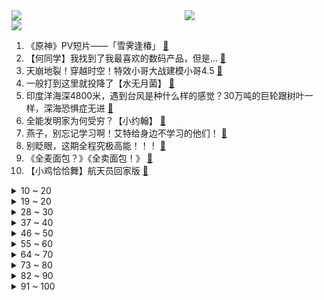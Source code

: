 <div >
	<a style="float:left;width:55%;" href = "https://github.com/anuraghazra/github-readme-stats">
	 <img src = "https://github-readme-stats.vercel.app/api?username=iuuuuuaena&theme=buefy&show_icons=true"/>
	</a>
	<a  style="float:right;width:45%" href = "https://github.com/anuraghazra/github-readme-stats">
	 <img  src="https://github-readme-stats.vercel.app/api/top-langs/?username=anuraghazra&layout=compact"/>
	</a>
	</div>

[![](https://img.shields.io/badge/jxd-@jxdgogogo.xyz-yellowgreen.svg)](https://www.jxdgogogo.xyz)<br>
1. 《原神》PV短片——「雪霁逢椿」 [:link:](//www.bilibili.com/video/BV1ZF411g7EZ) <br>
2. 【何同学】我找到了我最喜欢的数码产品，但是... [:link:](//www.bilibili.com/video/BV1ir4y1H74w) <br>
3. 天崩地裂！穿越时空！特效小哥大战建模小哥4.5 [:link:](//www.bilibili.com/video/BV1Ju411y76n) <br>
4. 一般打到这里就投降了【水无月菌】 [:link:](//www.bilibili.com/video/BV1TS4y1A79z) <br>
5. 印度洋海深4800米，遇到台风是种什么样的感觉？30万吨的巨轮跟树叶一样，深海恐惧症无进 [:link:](//www.bilibili.com/video/BV1gZ4y11714) <br>
6. 全能发明家为何受穷？【小约翰】 [:link:](//www.bilibili.com/video/BV1dR4y1N7Qx) <br>
7. 燕子，别忘记学习啊！艾特给身边不学习的他们！ [:link:](//www.bilibili.com/video/BV1xu411y7P9) <br>
8. 别眨眼，这期全程究极高能！！！ [:link:](//www.bilibili.com/video/BV1XZ4y1y7du) <br>
9. 《全麦面包？》《全卖面包！》 [:link:](//www.bilibili.com/video/BV1GS4y1e7Zi) <br>
10. 【小鸡恰恰舞】航天员回家版 [:link:](//www.bilibili.com/video/BV1JS4y1e7DQ) <br>
<details>
<summary>10 ~ 20</summary>

11. 印度国民小吃，脆球饼！ [:link:](//www.bilibili.com/video/BV1Xa411v7wC) <br>
12. 一辈子只会穿一次的衣服增加了！ [:link:](//www.bilibili.com/video/BV1QY411j76s) <br>
13. 【南大封校延时摄影】时间因你而改变 [:link:](//www.bilibili.com/video/BV1XZ4y1y7gW) <br>
14. 多少玩的有点变态 [:link:](//www.bilibili.com/video/BV1L5411m7Zi) <br>
15. 下班失败 [:link:](//www.bilibili.com/video/BV1NS4y1e73V) <br>
16. “人生本该自由，乘兴而去，尽兴而归” [:link:](//www.bilibili.com/video/BV1V5411m77u) <br>
17. 【九龄】宅舞初投稿～变身学妹 活力满满 GO～ [:link:](//www.bilibili.com/video/BV1HZ4y117zQ) <br>
18. 公力无敌 [:link:](//www.bilibili.com/video/BV13Y4y1a7jZ) <br>
19. 绫 华 P V 录 制 事 故 [:link:](//www.bilibili.com/video/BV1Qa411v7Rk) <br>
</details>
<details>
<summary>19 ~ 20</summary>

20. 乐事再也赚不到我的钱了！！！ [:link:](//www.bilibili.com/video/BV1vR4y1N7fN) <br>
21. 《艾尔登法环》大型Boss第一视角 [:link:](//www.bilibili.com/video/BV13r4y1J7oA) <br>
22. 60元一位，10个菜，竟然全都不如这碗重庆米饭… [:link:](//www.bilibili.com/video/BV1pZ4y11782) <br>
23. “老板，你这酸苹果甜不甜？” [:link:](//www.bilibili.com/video/BV1dL4y1G7GS) <br>
24. 来自五常的压迫感【中文填词】全程高燃！ [:link:](//www.bilibili.com/video/BV1YA4y1Q7mL) <br>
25. 爱是救赎 [:link:](//www.bilibili.com/video/BV1tT4y1a7U2) <br>
26. 在迪斯尼全球首家，漫威复仇者主题餐厅吃饭！！什么体验？ [:link:](//www.bilibili.com/video/BV1Jr4y1J7hm) <br>
27. 实拍美国食品公司怎样‘坑’墨西哥！老墨肥胖问题竟超美国？ [:link:](//www.bilibili.com/video/BV1FS4y1e732) <br>
28. 收到了奇怪的快递 [:link:](//www.bilibili.com/video/BV1vu411y7tU) <br>
</details>
<details>
<summary>28 ~ 30</summary>

29. 你是我的《Yes or Yes》 [:link:](//www.bilibili.com/video/BV1qF411M7wY) <br>
30. 西天取经是骗局！天地为棋，众生为子！黑神话前世《斗战神》讲了个什么故事？取经是东西天斗争的牺牲品06 [:link:](//www.bilibili.com/video/BV1vS4y1A7fB) <br>
31. 当寿喜锅做成了东北大铁锅版 我懵了 这也太是那个了！ [:link:](//www.bilibili.com/video/BV1HZ4y117E3) <br>
32. 这个东西只有卖的人会玩 [:link:](//www.bilibili.com/video/BV1Vr4y1H7QA) <br>
33. 《冥 画》 [:link:](//www.bilibili.com/video/BV1Z34y1v74P) <br>
34. 已经是73岁高龄，他仍然坚持要再到长江去游泳，畅游长江1小时毫无倦意，缅怀！ [:link:](//www.bilibili.com/video/BV1RY411j7A7) <br>
35. 如何把刘海剪成二次元老婆的形状 [:link:](//www.bilibili.com/video/BV1qr4y1H7cK) <br>
36. 这玩意儿凭什么卖1毛钱一个！！！ [:link:](//www.bilibili.com/video/BV1Ja411v7DK) <br>
37. 【黑胶】周杰伦《发如雪》中国风神作！繁华如三千东流水 [:link:](//www.bilibili.com/video/BV1HY4y1a78D) <br>
</details>
<details>
<summary>37 ~ 40</summary>

38. 当大姐大来到职场 [:link:](//www.bilibili.com/video/BV16r4y1n7QT) <br>
39. 德云社系列美食之【烤鸭三吃】，您吃几卷？ [:link:](//www.bilibili.com/video/BV11Y411j7DA) <br>
40. 看懂这个视频，保证你升职加薪 [:link:](//www.bilibili.com/video/BV1k3411T7FA) <br>
41. 《明日方舟》EP - A Grand Adventure [:link:](//www.bilibili.com/video/BV1i3411T78m) <br>
42. 2018年–2022年，4年的彼此奔赴…我们领证啦！ [:link:](//www.bilibili.com/video/BV19T4y1h7od) <br>
43. 鉴定网络热门艺术（21） [:link:](//www.bilibili.com/video/BV1A44y1G7LZ) <br>
44. 攒够了8个超赞家庭小料理分享给大家，学会做给家人吃，你一定会回来谢谢我！香橙巴斯克蛋糕、蛋包饭、小炒牛肉、香煎眼肉、低温菲力、鸡蛋三明治、酱香炒蛋、猪油蛋炒饭。 [:link:](//www.bilibili.com/video/BV1TT4y1a7GV) <br>
45. 救命！这是女二人设颜值天花板吧！举手投足尽显优雅.真贵族小姐！ [:link:](//www.bilibili.com/video/BV1cY41177nx) <br>
46. 《钓 鱼》 [:link:](//www.bilibili.com/video/BV1F44y1G7Yi) <br>
</details>
<details>
<summary>46 ~ 50</summary>

47. 《好 言 难 劝》 [:link:](//www.bilibili.com/video/BV1uY4y1v7Mb) <br>
48. 超实用！手机游戏【实时翻译神器】 即时汉化，告别游戏文盲！ [:link:](//www.bilibili.com/video/BV1M44y1G7oh) <br>
49. 丧来丧去有什么好丧的呢 [:link:](//www.bilibili.com/video/BV1jB4y1U7TJ) <br>
50. 补给耗尽又遇大风大雪，艰难闯出无人区，饿坏了一口气吃了两大碗面 [:link:](//www.bilibili.com/video/BV1R541127g3) <br>
51. 横跨三个世纪的怪诞史诗，锈湖讲了一个什么故事？【岛游07-锈湖（下）】 [:link:](//www.bilibili.com/video/BV1dB4y1U7Jc) <br>
52. 体内有水的石头 [:link:](//www.bilibili.com/video/BV1CS4y1A78J) <br>
53. 座无虚席的街头夜宵摊，我终于用上了发光筷子。无广试吃员 [:link:](//www.bilibili.com/video/BV1F3411M744) <br>
54. 试吃巨型图氏蟹，切开的那一刻，我破防了 [:link:](//www.bilibili.com/video/BV12F411g7d1) <br>
55. 男生眼中的女生自拍 [:link:](//www.bilibili.com/video/BV1oZ4y1y7n5) <br>
</details>
<details>
<summary>55 ~ 60</summary>

56. 不如跳舞～不好意思，走错片场了 [:link:](//www.bilibili.com/video/BV1a3411T7Kt) <br>
57. 《原神》光华容彩祭纪念手书「你的眼里绽放着流星」 [:link:](//www.bilibili.com/video/BV1zR4y1N7da) <br>
58. LOL垃圾英雄拯救计划4：在世真龙1V5！【有点骚东西】 [:link:](//www.bilibili.com/video/BV1ti4y1S7XQ) <br>
59. 当我爸在家里可以为所欲为... [:link:](//www.bilibili.com/video/BV1pu411y7in) <br>
60. 【医学博士】安乐死真的无痛吗？I  死一次需要花多少钱？ [:link:](//www.bilibili.com/video/BV1NZ4y117j7) <br>
61. 【创意折纸】完全免钉版！只需3步做出纸飞机发射台！别傻傻的手扔了！ [:link:](//www.bilibili.com/video/BV1CT4y1h7bF) <br>
62. 恒河传奇印度餐厅  厨子探店¥442 [:link:](//www.bilibili.com/video/BV1Ma411v7R6) <br>
63. 17个简单有趣的小食谱～ [:link:](//www.bilibili.com/video/BV1vA4y197mu) <br>
64. 【预告】珈乐个人单曲《Wandering Singer》 [:link:](//www.bilibili.com/video/BV1fF411g7UX) <br>
</details>
<details>
<summary>64 ~ 70</summary>

65. 【超级小桀】2021年度集锦！我真的没有破产！ [:link:](//www.bilibili.com/video/BV1pu411y764) <br>
66. “当你有一群少数民族同学时” [:link:](//www.bilibili.com/video/BV1WS4y1e7Cb) <br>
67. 当！山！歌！传！到！日！本！ [:link:](//www.bilibili.com/video/BV1D5411278A) <br>
68. 【罗翔】案底伴随一生？未成年犯罪的案底应该封存或消灭吗？ [:link:](//www.bilibili.com/video/BV1FT4y1a77x) <br>
69. 神 里 P V 录 制 事 故 [:link:](//www.bilibili.com/video/BV1h34y1Y7Va) <br>
70. 时隔6年，MARiA亲自教跳《极乐净土》？ [:link:](//www.bilibili.com/video/BV1ci4y1S7ix) <br>
71. 袁娅维神仙改编《靠近》！还记得追《爱情公寓》的日子么？ [:link:](//www.bilibili.com/video/BV1qS4y1A7R5) <br>
72. 【气球哥】翻唱《孤勇者》气球飞走了，最后气球里的空气会和这个世界融为一体，而呼吸的正是在手机对面的我和你。 [:link:](//www.bilibili.com/video/BV1VT4y1a7HP) <br>
73. 【别人班VS我们班】 [:link:](//www.bilibili.com/video/BV1cA4y1X7ME) <br>
</details>
<details>
<summary>73 ~ 80</summary>

74. 现场见证"勇士季后赛"是什么体验！？全场疯狂呐喊！时隔两年终于回归！ [:link:](//www.bilibili.com/video/BV1Q3411T7ha) <br>
75. 历届奥斯卡最佳影片（1927-2022） [:link:](//www.bilibili.com/video/BV1Sa411v7Yt) <br>
76. 求求各位放过她！ [:link:](//www.bilibili.com/video/BV16S4y1A7dR) <br>
77. 《 奇 怪 的 小 小 鸡 增 加 了 》 [:link:](//www.bilibili.com/video/BV1tS4y1A7Qs) <br>
78. 我很担心当代大学生心理健康状态 [:link:](//www.bilibili.com/video/BV1uS4y1N7Xo) <br>
79. 时隔多年我的人格竟然发生了重大改变！ [:link:](//www.bilibili.com/video/BV1Cr4y1H7Xf) <br>
80. 「罪愆」——《崩坏3》S级角色「戒律·深罪之槛」宣传PV [:link:](//www.bilibili.com/video/BV1zY4y1e7bH) <br>
81. 四位小姐和她们的萌宠们 [:link:](//www.bilibili.com/video/BV1zS4y1A7ag) <br>
82. 整活！假装遛狗时突然跑进水里？女友在视频那头人傻了！ [:link:](//www.bilibili.com/video/BV1FA4y1X7FK) <br>
</details>
<details>
<summary>82 ~ 90</summary>

83. 做一条不好看但是实在的板凳，还给老婆做了个木手镯，虽然有点费时间，但是省钱。 [:link:](//www.bilibili.com/video/BV1Ea411v7uQ) <br>
84. 【罗汉鬼套路】奥拉夫改版 金钟罩铁楞鬼！ [:link:](//www.bilibili.com/video/BV1K44y1G7ob) <br>
85. 这样子宣传角色，原神你太卑鄙辣！！！ [:link:](//www.bilibili.com/video/BV1a44y1G7t3) <br>
86. 我，一战浙大425分，告诉你考研有多难 [:link:](//www.bilibili.com/video/BV1U3411T7ZH) <br>
87. 自律的研究生的一天 [:link:](//www.bilibili.com/video/BV1kB4y1U7aP) <br>
88. 一Q造成40%最大生命值的物理伤害，1打5必备战神英雄！ [:link:](//www.bilibili.com/video/BV1Tu411y74T) <br>
89. 《灵魂摆渡》：那时的剧是多么的敢拍！ 【查low补缺05】 [:link:](//www.bilibili.com/video/BV1zS4y1A78q) <br>
90. 沉浸式体验已婚男人的晚上 [:link:](//www.bilibili.com/video/BV19A4y1Q7MG) <br>
91. 一首儿歌的爆红与变质，藏着流行音乐的世代革命 [:link:](//www.bilibili.com/video/BV1RR4y1N7yi) <br>
</details>
<details>
<summary>91 ~ 100</summary>

92. 关于一个空军佬用手机电鱼的事 [:link:](//www.bilibili.com/video/BV1h44y1G7v7) <br>
93. 一个视频让你明白计算机二进制和十进制的区别 [:link:](//www.bilibili.com/video/BV1ei4y1U771) <br>
94. 如果早知道核酸检测也会被... [:link:](//www.bilibili.com/video/BV18r4y1H7uT) <br>
95. 专业演员演技就是收放自如 [:link:](//www.bilibili.com/video/BV1q541127Sn) <br>
96. 无论高矮胖瘦 你想穿什么就穿什么！ [:link:](//www.bilibili.com/video/BV1i3411T7At) <br>
97. 前半段还挺丝滑的，怎么结局是这样 [:link:](//www.bilibili.com/video/BV11B4y1U78n) <br>
98. 方便面不能吃，饮料不能喝，是谁在制造食品焦虑！ #科普 #方便面 [:link:](//www.bilibili.com/video/BV1ZY4y1h7T6) <br>
99. 演技炸裂！20万人打出7.5分，警与匪的终极较量！解说《毒战》 [:link:](//www.bilibili.com/video/BV1pZ4y117hd) <br>
100. 《曹操》，但是废话文学 [:link:](//www.bilibili.com/video/BV1SB4y1U7VB) <br>
</details>
